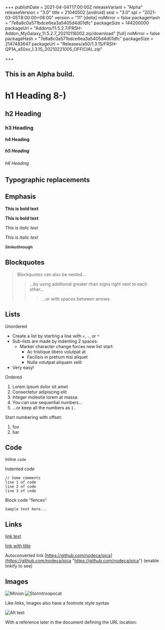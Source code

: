 +++
publishDate = 2021-04-04T17:00:00Z
releaseVariant = "Alpha"
releaseVersion = "3.0"
title = 21040502
[android]
sesl = "3.0"
spl = "2021-03-05T8:00:00+08:00"
version = "11"
[delta]
noMirror = false
packageHash = "7e8a8c0a571bdce6ea3a5405d4d01dfc"
packageSize = 144200000
packageUrl = "Addons/11.5.2.7/FRSH-Addon_MyGalaxy_11.5.2.7_20210116002.zip/download"
[full]
noMirror = false
packageHash = "7e8a8c0a571bdce6ea3a5405d4d01dfc"
packageSize = 2147483647
packageUrl = "Releases/a50/1.3.1S/FRSH-QP1A_a50xx_1.3.1S_20210221005_OFFICIAL.zip"

+++
## This is an Alpha build.

# h1 Heading 8-)

## h2 Heading

### h3 Heading

#### h4 Heading

##### h5 Heading

###### h6 Heading

## Typographic replacements

## Emphasis

**This is bold text**

**This is bold text**

_This is italic text_

_This is italic text_

~~Strikethrough~~

## Blockquotes

> Blockquotes can also be nested...
>
> > ...by using additional greater-than signs right next to each other...
> >
> > > ...or with spaces between arrows.

## Lists

Unordered

* Create a list by starting a line with `+`, `-`, or `*`
* Sub-lists are made by indenting 2 spaces:
  * Marker character change forces new list start:
    * Ac tristique libero volutpat at
    * Facilisis in pretium nisl aliquet
    * Nulla volutpat aliquam velit
* Very easy!

Ordered

1. Lorem ipsum dolor sit amet
2. Consectetur adipiscing elit
3. Integer molestie lorem at massa
4. You can use sequential numbers...
5. ...or keep all the numbers as `1.`

Start numbering with offset:

1. foo
2. bar

## Code

Inline `code`

Indented code

    // Some comments
    line 1 of code
    line 2 of code
    line 3 of code

Block code "fences"

    Sample text here...

## Links

[link text](http://dev.nodeca.com)

[link with title](http://nodeca.github.io/pica/demo/ "title text!")

Autoconverted link [https://github.com/nodeca/pica](https://github.com/nodeca/pica "https://github.com/nodeca/pica") (enable linkify to see)

## Images

![Minion](https://octodex.github.com/images/minion.png) ![Stormtroopocat](https://octodex.github.com/images/stormtroopocat.jpg "The Stormtroopocat")

Like links, Images also have a footnote style syntax

![Alt text](https://octodex.github.com/images/dojocat.jpg "The Dojocat")

With a reference later in the document defining the URL location: